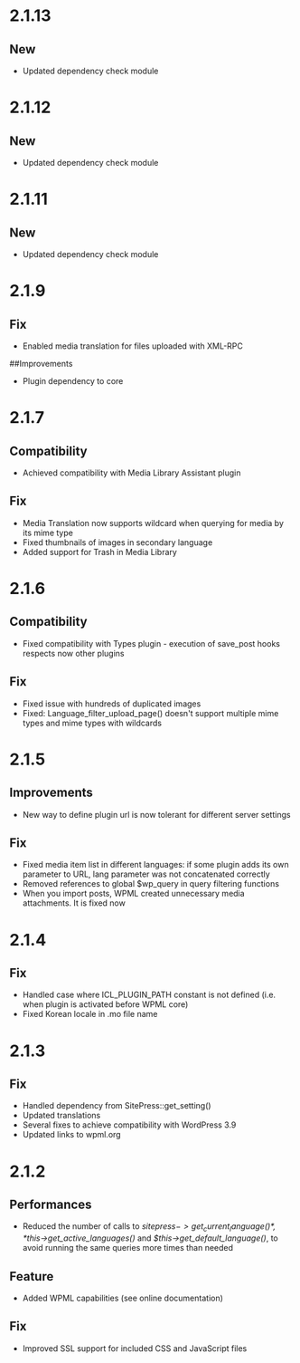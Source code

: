 # 2.1.13

## New
* Updated dependency check module

# 2.1.12

## New
* Updated dependency check module

# 2.1.11

## New
* Updated dependency check module

# 2.1.9

## Fix
* Enabled media translation for files uploaded with XML-RPC

##Improvements
* Plugin dependency to core

# 2.1.7

## Compatibility
* Achieved compatibility with Media Library Assistant plugin

## Fix
* Media Translation now supports wildcard when querying for media by its mime type
* Fixed thumbnails of images in secondary language
* Added support for Trash in Media Library

# 2.1.6

## Compatibility
* Fixed compatibility with Types plugin - execution of save_post hooks respects now other plugins

## Fix
* Fixed issue with hundreds of duplicated images
* Fixed: Language_filter_upload_page() doesn't support multiple mime types and mime types with wildcards

# 2.1.5

## Improvements
* New way to define plugin url is now tolerant for different server settings

## Fix
* Fixed media item list in different languages: if some plugin adds its own parameter to URL, lang parameter was not concatenated correctly
* Removed references to global $wp_query in query filtering functions
* When you import posts, WPML created unnecessary media attachments. It is fixed now

# 2.1.4

## Fix
* Handled case where ICL_PLUGIN_PATH constant is not defined (i.e. when plugin is activated before WPML core)
* Fixed Korean locale in .mo file name

# 2.1.3

## Fix
* Handled dependency from SitePress::get_setting()
* Updated translations
* Several fixes to achieve compatibility with WordPress 3.9
* Updated links to wpml.org

# 2.1.2

## Performances
* Reduced the number of calls to *$sitepress->get_current_language()*, *$this->get_active_languages()* and *$this->get_default_language()*, to avoid running the same queries more times than needed

## Feature
* Added WPML capabilities (see online documentation)

## Fix
* Improved SSL support for included CSS and JavaScript files
